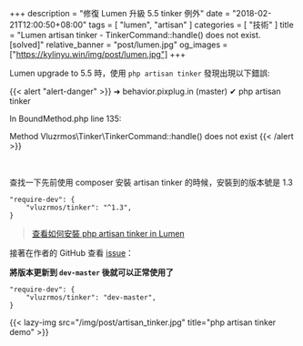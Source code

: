 +++
description = "修復 Lumen 升級 5.5 tinker 例外"
date = "2018-02-21T12:00:50+08:00"
tags = [ "lumen", "artisan" ]
categories = [ "技術" ]
title = "Lumen artisan tinker - TinkerCommand::handle() does not exist. [solved]"
relative_banner = "post/lumen.jpg"
og_images = ["https://kylinyu.win/img/post/lumen.jpg"]
+++

Lumen upgrade to 5.5 時，使用 `php artisan tinker` 發現出現以下錯誤:

<!--more-->

{{< alert "alert-danger" >}}
➜  behavior.pixplug.in (master) ✔ php artisan tinker

In BoundMethod.php line 135:

  Method Vluzrmos\Tinker\TinkerCommand::handle() does not exist
{{< /alert >}}


<br>

查找一下先前使用 composer 安裝 artisan tinker 的時候，安裝到的版本號是 1.3

```
"require-dev": {
    "vluzrmos/tinker": "^1.3",
}
```
>  [查看如何安裝 php artisan tinker in Lumen](/lumen_tinker)

接著在作者的 GitHub 查看 [issue](https://github.com/vluzrmos/lumen-tinker/issues/8)：

__將版本更新到 `dev-master` 後就可以正常使用了__

```
"require-dev": {
    "vluzrmos/tinker": "dev-master",
}
```

{{< lazy-img src="/img/post/artisan_tinker.jpg" title="php artisan tinker demo" >}}
